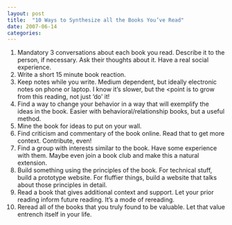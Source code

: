 ```yaml
---
layout: post
title:  "10 Ways to Synthesize all the Books You’ve Read"
date: 2007-06-14
categories:
---
```

1. Mandatory 3 conversations about each book you read. Describe it to the person, if necessary. Ask their thoughts about it. Have a real social experience.
2. Write a short 15 minute book reaction.
3. Keep notes while you write. Medium dependent, but ideally electronic notes on phone or laptop. I know it’s slower, but the <point is to grow from this reading, not just ‘do’ it!
4. Find a way to change your behavior in a way that will exemplify the ideas in the book. Easier with behavioral/relationship books, but a useful method.
5. Mine the book for ideas to put on your wall.
6. Find criticism and commentary of the book online. Read that to get more context. Contribute, even!
7. Find a group with interests similar to the book. Have some experience with them. Maybe even join a book club and make this a natural extension. 
8. Build something using the principles of the book. For technical stuff, build a prototype website. For fluffier things, build a website that talks about those principles in detail.
9. Read a book that gives additional context and support. Let your prior reading inform future reading. It’s a mode of rereading.
10. Reread all of the books that you truly found to be valuable. Let that value entrench itself in your life.

